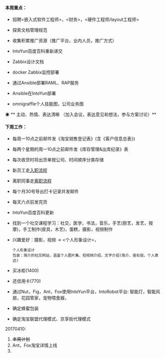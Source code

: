 #### **本周重点：**

* 招聘&lt;嵌入式软件工程师&gt;，&lt;财务&gt;，&lt;硬件工程师/layout工程师&gt;

* 探索文档管理规范

* 收集积累推广资源（推广平台，业内人员，推广方式）

* IntoYun百度百科重新递交

* Zabbix设计文档

* docker Zabbix监控部署

* 通过Ansible部署RAML、RAP服务

* Ansible在IntoYun部署

* omnigraffle个人技能图，公司业务图

◉ ** 主动、热情、表达清晰 （加入会议，表达意见和想法，参与方案讨论）**

#### **下周工作：**

* 每周一10点之前邮件发《淘宝销售登记表》\(含《客户信息总表》\)

* 每两个星期的周一10点之前邮件发《库存管理&出库纪录》表

* 每次收货时将出货单按公司、时间顺序分类存储

* 新员工走[入职流程](/第5章：企业相关/摩仑/新员工入职.md)

* 离职同事走[离职流程](/第5章：企业相关/摩仑/员工离职流程.md)

* 每个月30号导出打卡记录并发邮件

* 每天六点前发完货

* IntoYun百度百科更新

* 找到一个社交课程学习：社交，医学，书法，音乐，手艺\(厨艺，发艺，按摩\)，手工制作\(皮具，木艺\)，蛋糕，摄影，视频制作

* 兴趣爱好：摄影，视频 -&gt; &lt;个人形象设计&gt;，

  ```
  个人形象设计
  包装：简介的社交网站，涵盖个人图片集，短视频介绍，文字介绍(简介，座右铭，个人表述)
  ```

* 买冰柜\(1400\)

* 还信用卡\(770\)

* 通过Nut，Fig，Ant，Fox使用IntoYun平台，IntoRobot平台: 智能灯，智能风扇，花园管家，宠物喂食器，

* 确定蜂蜜包装

* 确定淘宝联盟代理模式、京享街代理模式

20170410:

1. ~~本周计划~~
2. Ant，Fox淘宝详情上线
3. 


